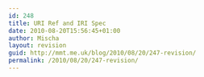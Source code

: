 ```yaml
---
id: 248
title: URI Ref and IRI Spec
date: 2010-08-20T15:56:45+01:00
author: Mischa
layout: revision
guid: http://mmt.me.uk/blog/2010/08/20/247-revision/
permalink: /2010/08/20/247-revision/
---
```

